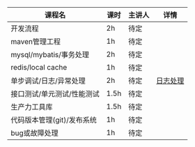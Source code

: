 
|  课程名  |  课时  |  主讲人  | 详情
| --- | --- | --- | --- | 
|  开发流程  |  2h  |  待定  |  | 
|  maven管理工程  |  1h  |  待定 |  | 
|  mysql/mybatis/事务处理 |  2h  |  待定  |  | 
|  redis/local cache  |  1h  |  待定 |  | 
|  单步调试/日志/异常处理  |  2h  |  待定  | [日志处理](https://github.com/konglz/train/blob/master/%E6%97%A5%E5%BF%97%E5%A4%84%E7%90%86.md) | 
|  接口测试/单元测试/性能测试  |  1.5h  |  待定 |  | 
|  生产力工具库  | 1.5h | 待定 |  | 
|  代码版本管理(git)/发布系统  | 1h  | 待定 |  | 
|  bug或故障处理  |  1h  | 待定 |  | 
